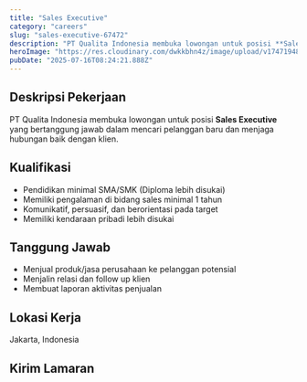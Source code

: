 ```yaml
---
title: "Sales Executive"
category: "careers"
slug: "sales-executive-67472"
description: "PT Qualita Indonesia membuka lowongan untuk posisi **Sales Executive** yang bertanggung jawab dalam mencari pelanggan baru dan menjaga hubungan baik dengan klien."
heroImage: "https://res.cloudinary.com/dwkkbhn4z/image/upload/v1747194830/atm-9590813_1280_11zon_xlxigx.png"
pubDate: "2025-07-16T08:24:21.888Z"
---
```



## Deskripsi Pekerjaan

PT Qualita Indonesia membuka lowongan untuk posisi **Sales Executive** yang bertanggung jawab dalam mencari pelanggan baru dan menjaga hubungan baik dengan klien.

## Kualifikasi

- Pendidikan minimal SMA/SMK (Diploma lebih disukai)
- Memiliki pengalaman di bidang sales minimal 1 tahun
- Komunikatif, persuasif, dan berorientasi pada target
- Memiliki kendaraan pribadi lebih disukai

## Tanggung Jawab

- Menjual produk/jasa perusahaan ke pelanggan potensial
- Menjalin relasi dan follow up klien
- Membuat laporan aktivitas penjualan

## Lokasi Kerja

Jakarta, Indonesia

## Kirim Lamaran



